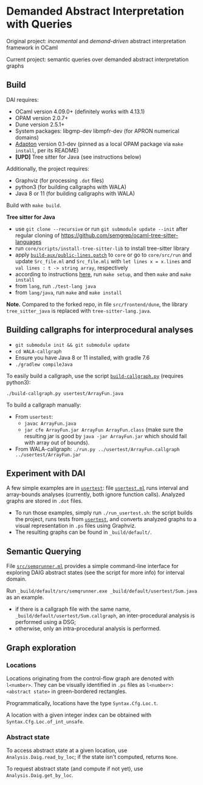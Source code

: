# Demanded Abstract Interpretation with Queries

Original project:
_incremental_ and _demand-driven_ abstract interpretation framework in OCaml

Current project:
semantic queries over demanded abstract interpretation graphs


## Build

DAI requires:
 * OCaml version 4.09.0+ (definitely works with 4.13.1)
 * OPAM version 2.0.7+
 * Dune version 2.5.1+
 * System packages: libgmp-dev libmpfr-dev (for APRON numerical domains)
 * [Adapton](https://github.com/plum-umd/adapton.ocaml) version 0.1-dev (pinned as a local OPAM package via `make install`, per its README)
 * **[UPD]** Tree sitter for Java (see instructions below)

 Additionally, the project requires:
 * Graphviz (for processing `.dot` files)
 * python3 (for building callgraphs with WALA)
 * Java 8 or 11 (for building callgraphs with WALA)

Build with `make build`.

**Tree sitter for Java**
- use `git clone --recursive` or run `git submodule update --init` after
  regular cloning of https://github.com/semgrep/ocaml-tree-sitter-languages
- run `core/scripts/install-tree-sitter-lib` to install tree-sitter library
- apply [`build-aux/public-lines.patch`](build-aux/public-lines.patch) to `core`
  or go to `core/src/run` and update `Src_file.ml` and `Src_file.mli` with
  `let lines x = x.lines` and `val lines : t -> string array`, respectively
- according to instructions [here](https://github.com/semgrep/ocaml-tree-sitter-languages),
  run `make setup`, and then `make` and `make install`
- from `lang`, run `./test-lang java`
- from `lang/java`, run `make` and `make install`

**Note.** Compared to the forked repo, in file `src/frontend/dune`,
the library `tree_sitter_java` is replaced with `tree-sitter-lang.java`.


## Building callgraphs for interprocedural analyses

- `git submodule init && git submodule update`
- `cd WALA-callgraph`
- Ensure you have Java 8 or 11 installed, with gradle 7.6
- `./gradlew compileJava`

To easily build a callgraph, use the script
[`build-callgraph.py`](build-callgraph.py) (requires python3):

```
./build-callgraph.py usertest/ArrayFun.java
```

To build a callgraph manually:

- From `usertest`: 
  + `javac ArrayFun.java`
  + `jar cfe ArrayFun.jar ArrayFun ArrayFun.class`
    (make sure the resulting jar is good by `java -jar ArrayFun.jar`
    which should fail with array out of bounds).
- From WALA-callgraph: 
  `./run.py ../usertest/ArrayFun.callgraph ../usertest/ArrayFun.jar`


## Experiment with DAI

A few simple examples are in [`usertest`](usertest/): file 
[`usertest.ml`](usertest/usertest.ml) runs interval and array-bounds analyses
(currently, both ignore function calls).
Analyzed graphs are stored in `.dot` files.
- To run those examples, simply run `./run_usertest.sh`: the script
  builds the project, runs tests from [`usertest`](usertest/),
  and converts analyzed graphs to a visual representation in `.ps` files
  using Graphviz.
- The resulting graphs can be found in `_build/default/`.


## Semantic Querying

File [`src/semqrunner.ml`](src/semqrunner.ml)
provides a simple command-line interface for
exploring DAIG abstract states (see the script for more info)
for interval domain.

Run
`_build/default/src/semqrunner.exe _build/default/usertest/Sum.java`
as an example.
- if there is a callgraph file with the same name,
  `_build/default/usertest/Sum.callgraph`,
  an inter-procedural analysis is performed using a DSG;
- otherwise, only an intra-procedural analysis is performed.

## Graph exploration

### Locations

Locations originating from the control-flow graph are denoted with `l<number>`.
They can be visually identified in `.ps` files as `l<number>: <abstract state>`
in green-bordered rectangles.

Programmatically, locations have the type `Syntax.Cfg.Loc.t`.

A location with a given integer index can be obtained with
`Syntax.Cfg.Loc.of_int_unsafe`.

### Abstract state

To access abstract state at a given location, use `Analysis.Daig.read_by_loc`;
if the state isn't computed, returns `None`.

To request abstract state (and compute if not yet),
use `Analysis.Daig.get_by_loc`.
